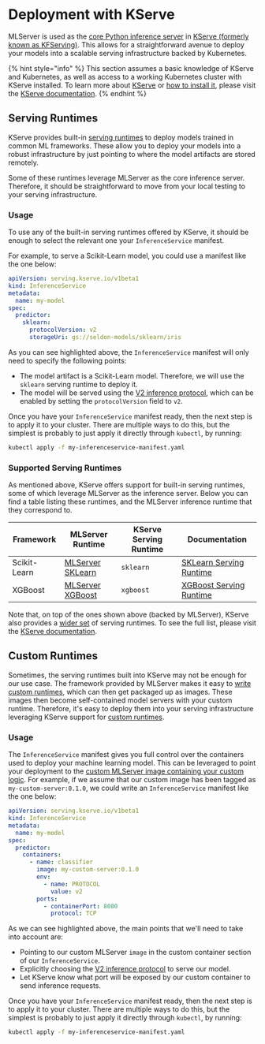 # Deployment with KServe

MLServer is used as the [core Python inference server](https://kserve.github.io/website/modelserving/v1beta1/sklearn/v2/) in
[KServe (formerly known as KFServing)](https://kserve.github.io/website/).
This allows for a straightforward avenue to deploy your models into a scalable
serving infrastructure backed by Kubernetes.

{% hint style="info" %}
This section assumes a basic knowledge of KServe and Kubernetes, as well as
access to a working Kubernetes cluster with KServe installed.
To learn more about [KServe](https://kserve.github.io/website/) or 
[how to install it](https://kserve.github.io/website/get_started/), please visit the
[KServe documentation](https://kserve.github.io/website/).
{% endhint %}

## Serving Runtimes

KServe provides built-in [serving runtimes](https://kserve.github.io/website/modelserving/v1beta1/serving_runtime/)
to deploy models trained in common ML frameworks. These allow you to deploy your models 
into a robust infrastructure by just pointing to where the model artifacts are stored remotely.

Some of these runtimes leverage MLServer as the core inference server.
Therefore, it should be straightforward to move from your local testing to your
serving infrastructure.

### Usage

To use any of the built-in serving runtimes offered by KServe, it should be
enough to select the relevant one your `InferenceService` manifest.

For example, to serve a Scikit-Learn model, you could use a manifest like the
one below:

```yaml
apiVersion: serving.kserve.io/v1beta1
kind: InferenceService
metadata:
  name: my-model
spec:
  predictor:
    sklearn:
      protocolVersion: v2
      storageUri: gs://seldon-models/sklearn/iris
```

As you can see highlighted above, the `InferenceService` manifest will only
need to specify the following points:

- The model artifact is a Scikit-Learn model. Therefore, we will use the
  `sklearn` serving runtime to deploy it.
- The model will be served using the [V2 inference protocol](https://docs.seldon.io/projects/seldon-core/en/latest/reference/apis/v2-protocol.html),
  which can be enabled by setting the `protocolVersion` field to `v2`.

Once you have your `InferenceService` manifest ready, then the next step is to
apply it to your cluster.
There are multiple ways to do this, but the simplest is probably to just apply
it directly through `kubectl`, by running:

```bash
kubectl apply -f my-inferenceservice-manifest.yaml
```

### Supported Serving Runtimes

As mentioned above, KServe offers support for built-in serving runtimes, some
of which leverage MLServer as the inference server.
Below you can find a table listing these runtimes, and the MLServer inference
runtime that they correspond to.

| Framework    | MLServer Runtime                           | KServe Serving Runtime | Documentation                                                                                |
| ------------ | ------------------------------------------ | ---------------------- | -------------------------------------------------------------------------------------------- |
| Scikit-Learn | [MLServer SKLearn](../../runtimes/sklearn.md) | `sklearn`   | [SKLearn Serving Runtime](https://kserve.github.io/website/modelserving/v1beta1/sklearn/v2/) |
| XGBoost      | [MLServer XGBoost](../../runtimes/xgboost.md) | `xgboost`   | [XGBoost Serving Runtime](https://kserve.github.io/website/modelserving/v1beta1/xgboost/)    |

Note that, on top of the ones shown above (backed by MLServer), KServe also
provides a [wider set](https://kserve.github.io/website/modelserving/v1beta1/serving_runtime/) of
serving runtimes.
To see the full list, please visit the [KServe documentation](https://kserve.github.io/website/modelserving/v1beta1/serving_runtime/).

## Custom Runtimes

Sometimes, the serving runtimes built into KServe may not be enough for our use case.
The framework provided by MLServer makes it easy to [write custom runtimes](../../runtimes/custom.md), 
which can then get packaged up as images. These images then become self-contained model 
servers with your custom runtime. Therefore, it's easy to deploy them into your serving infrastructure leveraging
KServe support for [custom runtimes](https://kserve.github.io/website/modelserving/v1beta1/custom/custom_model/#deploy-the-custom-predictor-on-kserve).

### Usage

The `InferenceService` manifest gives you full control over the containers used
to deploy your machine learning model. This can be leveraged to point your deployment to the 
[custom MLServer image containing your custom logic](../../runtimes/custom.md).
For example, if we assume that our custom image has been tagged as
`my-custom-server:0.1.0`, we could write an `InferenceService` manifest like
the one below:

```yaml
apiVersion: serving.kserve.io/v1beta1
kind: InferenceService
metadata:
  name: my-model
spec:
  predictor:
    containers:
      - name: classifier
        image: my-custom-server:0.1.0
        env:
          - name: PROTOCOL
            value: v2
        ports:
          - containerPort: 8080
            protocol: TCP
```

As we can see highlighted above, the main points that we'll need to take into
account are:

- Pointing to our custom MLServer `image` in the custom container section of
  our `InferenceService`.
- Explicitly choosing the [V2 inference protocol](https://docs.seldon.io/projects/seldon-core/en/latest/reference/apis/v2-protocol.html) to
  serve our model.
- Let KServe know what port will be exposed by our custom container to send
  inference requests.

Once you have your `InferenceService` manifest ready, then the next step is to
apply it to your cluster.
There are multiple ways to do this, but the simplest is probably to just apply
it directly through `kubectl`, by running:

```bash
kubectl apply -f my-inferenceservice-manifest.yaml
```
